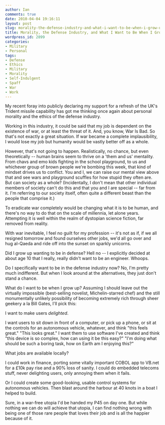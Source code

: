 ```yaml
---
author: Ian
comments: true
date: 2010-04-04 19:16:11
layout: post
slug: morality-the-defense-industry-and-what-i-want-to-be-when-i-grow-up
title: Morality, the Defense Industry, and What I Want to Be When I Grow Up
wordpress_id: 2899
categories:
- Military
- Personal
tags:
- Defense
- Ethics
- Military
- Morality
- Self-Indulgent
- Spaff
- War
- Work
---
```


My recent foray into publicly declaring my support for a refresh of the UK's Trident missile capability has got me thinking once again about personal morality and the ethics of the defense industry.

Working in this industry, it could be said that my job is dependent on the existence of war, or at least the threat of it.  And, you know, War Is Bad.  So that's not exactly a great situation.  If war became a complete implausibility, I would lose my job but humanity would be vastly better off as a whole.

However, that's not going to happen.  Realistically, no chance, but even theoretically -- human brains seem to thrive on a 'them and us' mentality.  From chavs and emo kids fighting in the school playground, to us and whichever group of brown people we're bombing this week, that kind of mindset drives us to conflict.  You and I, we can raise our mental view above that and see wars and playground scuffles for how stupid they often are.  But can society as a whole?  (Incidentally, I don't mean that other individual members of society can't do this and that you and I are special -- far from it.  I'm referring to our society itself, often quite a different beast than the people that comprise it.)

To eradicate war completely would be changing what it is to be human, and there's no way to do that on the scale of millennia, let alone years.  Attempting it is well within the realm of dystopian science fiction, far removed from reality.

With war inevitable, I feel no guilt for my profession -- it's not as if, if we all resigned tomorrow and found ourselves other jobs, we'd all go over and hug al-Qaeda and ride off into the sunset on sparkly unicorns.

Did I grow up wanting to be in defense?  Hell no -- I explicitly decided at about age 10 that I really, really didn't want to be an engineer.  Whoops.

Do I specifically want to be in the defense industry now?  No, I'm pretty much indifferent.  But when I look around at the alternatives, they just don't stand a chance.

What do I want to be when I grow up?  Assuming I should leave out the virtually impossible (best-selling novelist, Michelin-starred chef) and the still monumentally unlikely possibility of becoming extremely rich through sheer geekery a la Bill Gates, I'll pick this:

I want to make users _delighted_.

I want users to sit down in front of a computer, or pick up a phone, or sit at the controls for an autonomous vehicle, whatever, and think "this feels great."  "This looks great."  I want them to use software I've created and think "this device is so complex, how can using it be this easy?"  "I'm doing what should be such a boring task, how on Earth am I enjoying this?"

What jobs are available locally?

I could work in finance, porting some vitally important COBOL app to VB.net for a £10k pay rise and a 90% loss of sanity.  I could do embedded telecoms stuff, never delighting users, only annoying them when it fails.

Or I could create some good-looking, usable control systems for autonomous vehicles.  Then  blast around the harbour at 40 knots in a boat I helped to build.

Sure, in a war-free utopia I'd be handed my P45 on day one.  But while nothing we can do will achieve that utopia, I can find nothing wrong with being one of those rare people that loves their job and is all the happier because of it.
